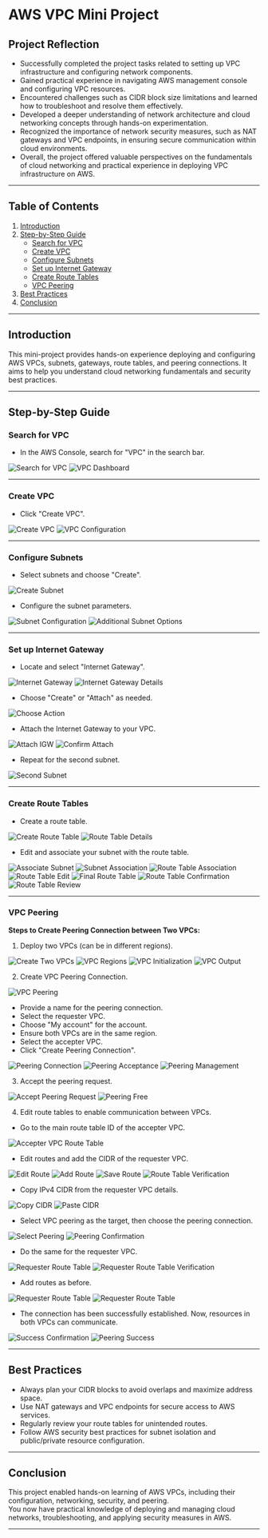 # AWS VPC Mini Project

## Project Reflection

- Successfully completed the project tasks related to setting up VPC infrastructure and configuring network components.
- Gained practical experience in navigating AWS management console and configuring VPC resources.
- Encountered challenges such as CIDR block size limitations and learned how to troubleshoot and resolve them effectively.
- Developed a deeper understanding of network architecture and cloud networking concepts through hands-on experimentation.
- Recognized the importance of network security measures, such as NAT gateways and VPC endpoints, in ensuring secure communication within cloud environments.
- Overall, the project offered valuable perspectives on the fundamentals of cloud networking and practical experience in deploying VPC infrastructure on AWS.

---

## Table of Contents

1. [Introduction](#introduction)
2. [Step-by-Step Guide](#step-by-step-guide)
    - [Search for VPC](#search-for-vpc)
    - [Create VPC](#create-vpc)
    - [Configure Subnets](#configure-subnets)
    - [Set up Internet Gateway](#set-up-internet-gateway)
    - [Create Route Tables](#create-route-tables)
    - [VPC Peering](#vpc-peering)
3. [Best Practices](#best-practices)
4. [Conclusion](#conclusion)

---

## Introduction

This mini-project provides hands-on experience deploying and configuring AWS VPCs, subnets, gateways, route tables, and peering connections. It aims to help you understand cloud networking fundamentals and security best practices.

---

## Step-by-Step Guide

### Search for VPC

- In the AWS Console, search for "VPC" in the search bar.

![Search for VPC](images/vpc.png)
![VPC Dashboard](images/vpc1.png)

---

### Create VPC

- Click "Create VPC".

![Create VPC](images/vpc2.png)
![VPC Configuration](images/vpcc.png)

---

### Configure Subnets

- Select subnets and choose "Create".

![Create Subnet](images/vpcsub.png)
- Configure the subnet parameters.

![Subnet Configuration](images/vpsjoin.png)
![Additional Subnet Options](images/vpcd.png)

---

### Set up Internet Gateway

- Locate and select "Internet Gateway".

![Internet Gateway](images/vpcigw.png)
![Internet Gateway Details](images/vpcig.png)
- Choose "Create" or "Attach" as needed.

![Choose Action](images/vpcyi.png)
- Attach the Internet Gateway to your VPC.

![Attach IGW](images/vpcat.png)
![Confirm Attach](images/vpcatt.png)
- Repeat for the second subnet.

![Second Subnet](images/vpcim.png)

---

### Create Route Tables

- Create a route table.

![Create Route Table](images/vpcrt.png)
![Route Table Details](images/vpcttr.png)
- Edit and associate your subnet with the route table.

![Associate Subnet](images/vpccp.png)
![Subnet Association](images/vpcal.png)
![Route Table Association](images/vpch.png)
![Route Table Edit](images/vpcja.png)
![Final Route Table](images/vpcf.png)
![Route Table Confirmation](images/vpcfd.png)
![Route Table Review](images/vpcja.png)

---

### VPC Peering

**Steps to Create Peering Connection between Two VPCs:**

1. Deploy two VPCs (can be in different regions).

![Create Two VPCs](images/vpc22.png)
![VPC Regions](images/vpcxc.png)
![VPC Initialization](images/vpcinit.png)
![VPC Output](images/vpcout.png)

2. Create VPC Peering Connection.

![VPC Peering](images/vpc1u.png)

- Provide a name for the peering connection.
- Select the requester VPC.
- Choose "My account" for the account.
- Ensure both VPCs are in the same region.
- Select the accepter VPC.
- Click "Create Peering Connection".

![Peering Connection](images/vpcwq.png)
![Peering Acceptance](images/vpcacc.png)
![Peering Management](images/vpcmj.png)

3. Accept the peering request.

![Accept Peering Request](images/vpcrou.png)
![Peering Free](images/vpcfree.png)

4. Edit route tables to enable communication between VPCs.

- Go to the main route table ID of the accepter VPC.

![Accepter VPC Route Table](images/vpcwe.png)
- Edit routes and add the CIDR of the requester VPC.

![Edit Route](images/vpcfeg.png)
![Add Route](images/vpc300.png)
![Save Route](images/vpcsav.png)
![Route Table Verification](images/vpcv.png)

- Copy IPv4 CIDR from the requester VPC details.

![Copy CIDR](images/vpck.png)
![Paste CIDR](images/vpcope.png)
- Select VPC peering as the target, then choose the peering connection.

![Select Peering](images/vpcci.png)
![Peering Confirmation](images/vcppp.png)

- Do the same for the requester VPC.

![Requester Route Table](images/vpclo.png)
![Requester Route Table Verification](images/vpcyi.png)

- Add routes as before.

![Requester Route Table](images/vpc1.png)
![Requester Route Table](images/vpc2.png)

- The connection has been successfully established. Now, resources in both VPCs can communicate.

![Success Confirmation](images/vpc1.png)
![Peering Success](images/vpc2.png)

---

## Best Practices

- Always plan your CIDR blocks to avoid overlaps and maximize address space.
- Use NAT gateways and VPC endpoints for secure access to AWS services.
- Regularly review your route tables for unintended routes.
- Follow AWS security best practices for subnet isolation and public/private resource configuration.

---

## Conclusion

This project enabled hands-on learning of AWS VPCs, including their configuration, networking, security, and peering.  
You now have practical knowledge of deploying and managing cloud networks, troubleshooting, and applying security measures in AWS.

---
